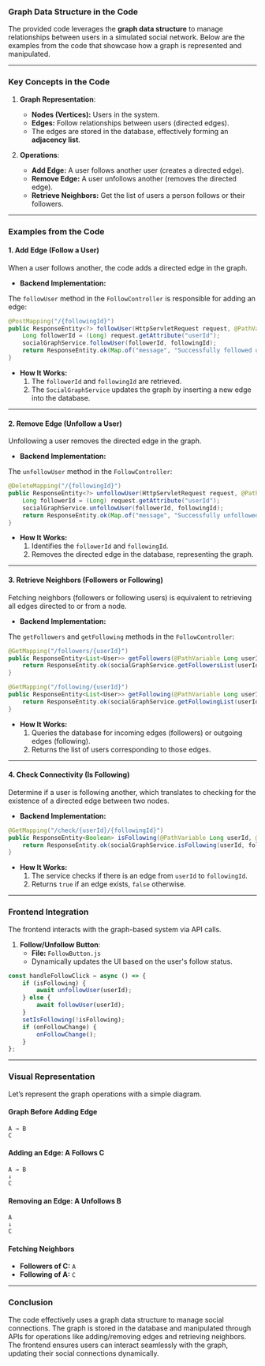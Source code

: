 ### Graph Data Structure in the Code

The provided code leverages the **graph data structure** to manage relationships between users in a simulated social network. Below are the examples from the code that showcase how a graph is represented and manipulated.

---

### **Key Concepts in the Code**

1. **Graph Representation**:
   - **Nodes (Vertices):** Users in the system.
   - **Edges:** Follow relationships between users (directed edges).
   - The edges are stored in the database, effectively forming an **adjacency list**.

2. **Operations**:
   - **Add Edge:** A user follows another user (creates a directed edge).
   - **Remove Edge:** A user unfollows another (removes the directed edge).
   - **Retrieve Neighbors:** Get the list of users a person follows or their followers.

---

### **Examples from the Code**

#### **1. Add Edge (Follow a User)**

When a user follows another, the code adds a directed edge in the graph.

- **Backend Implementation:**

The `followUser` method in the `FollowController` is responsible for adding an edge:
```java
@PostMapping("/{followingId}")
public ResponseEntity<?> followUser(HttpServletRequest request, @PathVariable Long followingId) {
    Long followerId = (Long) request.getAttribute("userId");
    socialGraphService.followUser(followerId, followingId);
    return ResponseEntity.ok(Map.of("message", "Successfully followed user"));
}
```

- **How It Works:**
  1. The `followerId` and `followingId` are retrieved.
  2. The `SocialGraphService` updates the graph by inserting a new edge into the database.

---

#### **2. Remove Edge (Unfollow a User)**

Unfollowing a user removes the directed edge in the graph.

- **Backend Implementation:**

The `unfollowUser` method in the `FollowController`:
```java
@DeleteMapping("/{followingId}")
public ResponseEntity<?> unfollowUser(HttpServletRequest request, @PathVariable Long followingId) {
    Long followerId = (Long) request.getAttribute("userId");
    socialGraphService.unfollowUser(followerId, followingId);
    return ResponseEntity.ok(Map.of("message", "Successfully unfollowed user"));
}
```

- **How It Works:**
  1. Identifies the `followerId` and `followingId`.
  2. Removes the directed edge in the database, representing the graph.

---

#### **3. Retrieve Neighbors (Followers or Following)**

Fetching neighbors (followers or following users) is equivalent to retrieving all edges directed to or from a node.

- **Backend Implementation:**

The `getFollowers` and `getFollowing` methods in the `FollowController`:
```java
@GetMapping("/followers/{userId}")
public ResponseEntity<List<User>> getFollowers(@PathVariable Long userId) {
    return ResponseEntity.ok(socialGraphService.getFollowersList(userId));
}

@GetMapping("/following/{userId}")
public ResponseEntity<List<User>> getFollowing(@PathVariable Long userId) {
    return ResponseEntity.ok(socialGraphService.getFollowingList(userId));
}
```

- **How It Works:**
  1. Queries the database for incoming edges (followers) or outgoing edges (following).
  2. Returns the list of users corresponding to those edges.

---

#### **4. Check Connectivity (Is Following)**

Determine if a user is following another, which translates to checking for the existence of a directed edge between two nodes.

- **Backend Implementation:**
```java
@GetMapping("/check/{userId}/{followingId}")
public ResponseEntity<Boolean> isFollowing(@PathVariable Long userId, @PathVariable Long followingId) {
    return ResponseEntity.ok(socialGraphService.isFollowing(userId, followingId));
}
```

- **How It Works:**
  1. The service checks if there is an edge from `userId` to `followingId`.
  2. Returns `true` if an edge exists, `false` otherwise.

---

### **Frontend Integration**

The frontend interacts with the graph-based system via API calls.

1. **Follow/Unfollow Button**:
   - **File:** `FollowButton.js`
   - Dynamically updates the UI based on the user's follow status.

```javascript
const handleFollowClick = async () => {
    if (isFollowing) {
        await unfollowUser(userId);
    } else {
        await followUser(userId);
    }
    setIsFollowing(!isFollowing);
    if (onFollowChange) {
        onFollowChange();
    }
};
```

---

### **Visual Representation**

Let’s represent the graph operations with a simple diagram.

#### **Graph Before Adding Edge**
```
A → B
C
```

#### **Adding an Edge: A Follows C**
```
A → B
↓
C
```

#### **Removing an Edge: A Unfollows B**
```
A
↓
C
```

#### **Fetching Neighbors**
- **Followers of C:** `A`
- **Following of A:** `C`

---

### **Conclusion**

The code effectively uses a graph data structure to manage social connections. The graph is stored in the database and manipulated through APIs for operations like adding/removing edges and retrieving neighbors. The frontend ensures users can interact seamlessly with the graph, updating their social connections dynamically.